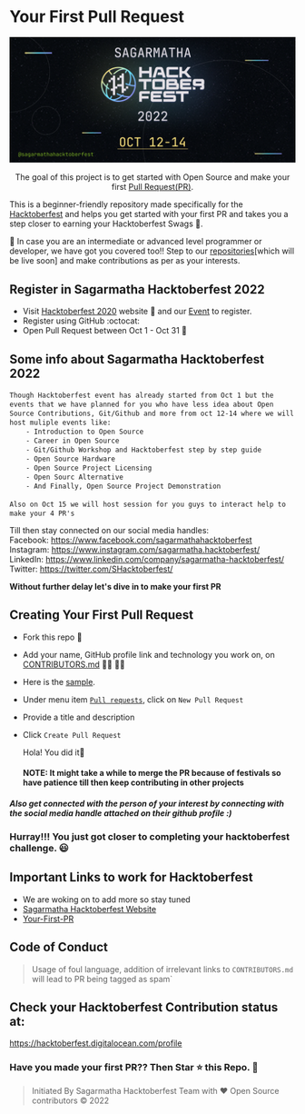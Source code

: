 # Your First Pull Request

<p align="center">
    <img src="./assets/hacktoberfest_2022.png">
</p>

<p align="center">
    The goal of this project is to get started with Open Source and make your first <a href="https://docs.github.com/en/free-pro-team@latest/github/collaborating-with-issues-and-pull-requests/about-pull-requests">Pull Request(PR)</a>.
</p>

This is a beginner-friendly repository made specifically for the [Hacktoberfest](https://hacktoberfest.digitalocean.com/) and helps you get started with your first PR and takes you a step closer to earning your Hacktoberfest Swags 👕.

🎯 In case you are an intermediate or advanced level programmer or developer, we have got you covered too!! Step to our <a href="https://github.com/Hacktoberfest-Nepal" target="blank"> repositories</a>[which will be live soon] and make contributions as per as your interests.

## Register in Sagarmatha Hacktoberfest 2022

- Visit [Hacktoberfest 2020](https://hacktoberfest.digitalocean.com) website 🎃 and our [Event](https://forms.gle/fLGVeeBYkJAQqRSNA) to register.
- Register using GitHub :octocat:
- Open Pull Request between Oct 1 - Oct 31 🚀

## Some info about Sagarmatha Hacktoberfest 2022
```
Though Hacktoberfest event has already started from Oct 1 but the events that we have planned for you who have less idea about Open Source Contributions, Git/Github and more from oct 12-14 where we will host muliple events like:
    - Introduction to Open Source
    - Career in Open Source
    - Git/Github Workshop and Hacktoberfest step by step guide
    - Open Source Hardware
    - Open Source Project Licensing
    - Open Sourc Alternative
    - And Finally, Open Source Project Demonstration

Also on Oct 15 we will host session for you guys to interact help to make your 4 PR's
```
Till then stay connected on our social media handles: <br>
Facebook: https://www.facebook.com/sagarmathahacktoberfest <br>
Instagram: https://www.instagram.com/sagarmatha.hacktoberfest/ <br>
LinkedIn: https://www.linkedin.com/company/sagarmatha-hacktoberfest/ <br>
Twitter: https://twitter.com/SHacktoberfest/

<b> Without further delay let's dive in to make your first PR</b>

## Creating Your First Pull Request

- Fork this repo 🍴
- Add your name, GitHub profile link and  technology you work on, on [CONTRIBUTORS.md](./CONTRIBUTORS.md) 🙋‍♀️ 🙋‍♂️ <br>
- Here is the [sample](./assets/example.png).
- Under menu item [`Pull requests`](https://github.com/coolbrg/Your-First-PR/pulls), click on `New Pull Request`
- Provide a title and description
- Click `Create Pull Request`
  
  Hola! You did it🥳
  #### NOTE: It might take a while to merge the PR because of festivals so have patience till then keep contributing in other projects

#### <i>Also get connected with the person of your interest by connecting with the social media handle attached on their github profile :)</i>

### Hurray!!! You just got closer to completing your hacktoberfest challenge. 😃

## Important Links to work for Hacktoberfest

<!-- - [Hacktoberfest_backend](https://github.com/Hacktoberfest-Nepal/Hacktoberfest_backend)
- [Hacktoberfest_CTF](https://github.com/Hacktoberfest-Nepal/Hacktoberfest_CTF)
- [Hacktoberfest_datascience](https://github.com/Hacktoberfest-Nepal/Hacktoberfest_datascience)
- [Hacktoberfest_frontend](https://github.com/Hacktoberfest-Nepal/Hacktoberfest_frontend) -->
-  We are woking on to add more so stay tuned
- [Sagarmatha Hacktoberfest Website](https://github.com/Hacktoberfest-Nepal/HacktoberfestNepal)
- [Your-First-PR](https://github.com/Hacktoberfest-Nepal/Your-First-PR)

## Code of Conduct

> Usage of foul language, addition of irrelevant links to `CONTRIBUTORS.md` will lead to PR being tagged as spam`

## Check your Hacktoberfest Contribution status at:

<a href="https://hacktoberfest.digitalocean.com/profile" target="blank">https://hacktoberfest.digitalocean.com/profile</a>

### Have you made your first PR?? Then Star ⭐ this Repo. 🤩

> Initiated By Sagarmatha Hacktoberfest Team with ❤️
> Open Source contributors &copy; 2022
